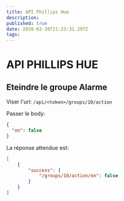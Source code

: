```yaml
---
title: API Phillips Hue
description: 
published: true
date: 2020-03-30T21:23:31.297Z
tags: 
---
```


# API PHILLIPS HUE 

## Eteindre le groupe Alarme

Viser l'url:
`/api/<token>/groups/10/action`

Passer le body:
```json
{
  "on": false
}
```

La réponse attendue est:
```json
[
	{
		"success": {
			"/groups/10/action/on": false
		}
	}
]
```